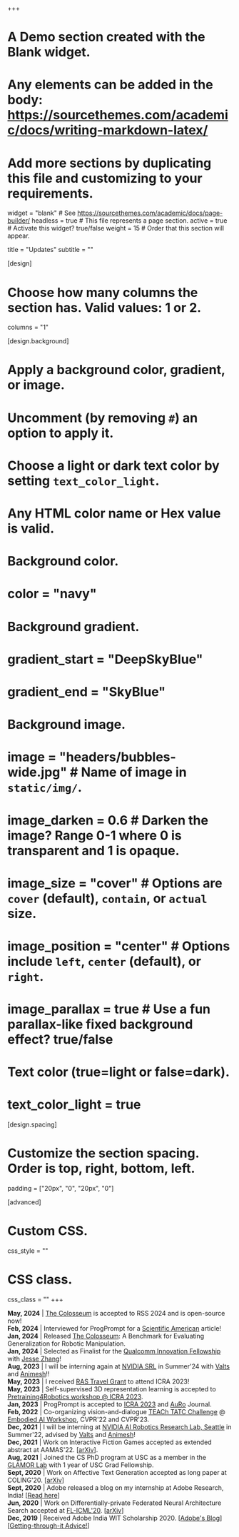 +++
# A Demo section created with the Blank widget.
# Any elements can be added in the body: https://sourcethemes.com/academic/docs/writing-markdown-latex/
# Add more sections by duplicating this file and customizing to your requirements.

widget = "blank"  # See https://sourcethemes.com/academic/docs/page-builder/
headless = true  # This file represents a page section.
active = true  # Activate this widget? true/false
weight = 15  # Order that this section will appear.

title = "Updates"
subtitle = ""

[design]
  # Choose how many columns the section has. Valid values: 1 or 2.
  columns = "1"

[design.background]
  # Apply a background color, gradient, or image.
  #   Uncomment (by removing `#`) an option to apply it.
  #   Choose a light or dark text color by setting `text_color_light`.
  #   Any HTML color name or Hex value is valid.

  # Background color.
  # color = "navy"
  
  # Background gradient.
  # gradient_start = "DeepSkyBlue"
  # gradient_end = "SkyBlue"
  
  # Background image.
  # image = "headers/bubbles-wide.jpg"  # Name of image in `static/img/`.
  # image_darken = 0.6  # Darken the image? Range 0-1 where 0 is transparent and 1 is opaque.
  # image_size = "cover"  #  Options are `cover` (default), `contain`, or `actual` size.
  # image_position = "center"  # Options include `left`, `center` (default), or `right`.
  # image_parallax = true  # Use a fun parallax-like fixed background effect? true/false

  # Text color (true=light or false=dark).
  # text_color_light = true

[design.spacing]
  # Customize the section spacing. Order is top, right, bottom, left.
  padding = ["20px", "0", "20px", "0"]

[advanced]
 # Custom CSS. 
 css_style = ""
 
 # CSS class.
 css_class = ""
+++

**May, 2024** | [The Colosseum](https://robot-colosseum.github.io/) is accepted to RSS 2024 and is open-source now! <br />
**Feb, 2024** | Interviewed for ProgPrompt for a [Scientific American](https://www.scientificamerican.com/article/scientists-are-putting-chatgpt-brains-inside-robot-bodies-what-could-possibly-go-wrong/) article! <br />
**Jan, 2024** | Released [The Colosseum](https://robot-colosseum.github.io/): A Benchmark for Evaluating Generalization for Robotic Manipulation.  <br />
**Jan, 2024** | Selected as Finalist for the [Qualcomm Innovation Fellowship](https://www.qualcomm.com/research/university-relations/innovation-fellowship/2024-north-america) with [Jesse Zhang](https://jesbu1.github.io/)! <br />
**Aug, 2023** | I will be interning again at [NVIDIA SRL](https://research.nvidia.com/labs/srl/) in Summer'24 with [Valts](https://www.cs.cornell.edu/~valts/) and [Animesh](https://animesh.garg.tech/)!! <br />
**May, 2023** | I received [RAS Travel Grant](https://www.icra2023.org/ras-travel-grants) to attend ICRA 2023! <br />
**May, 2023** | Self-supervised 3D representation learning is accepted to [Pretraining4Robotics workshop @ ICRA 2023](https://microsoft.github.io/robotics.pretraining.workshop.icra/). <br />
**Jan, 2023** | ProgPrompt is accepted to [ICRA 2023](https://www.icra2023.org/welcome) and [AuRo](https://link.springer.com/article/10.1007/s10514-023-10135-3) Journal. <br />
**Feb, 2022** | Co-organizing vision-and-dialogue [TEACh TATC Challenge](https://teachingalfred.github.io/EAI22/) @ [Embodied AI Workshop](https://embodied-ai.org/), CVPR'22 and CVPR'23. <br />
**Dec, 2021** | I will be interning at [NVIDIA AI Robotics Research Lab, Seattle](https://research.nvidia.com/labs/srl/) in Summer'22, advised by [Valts](https://www.cs.cornell.edu/~valts/) and [Animesh](https://animesh.garg.tech/)! <br />
**Dec, 2021** | Work on Interactive Fiction Games accepted as extended abstract at AAMAS'22. [[arXiv](https://arxiv.org/abs/2107.08408)]. <br />
**Aug, 2021** | Joined the CS PhD program at USC as a member in the [GLAMOR Lab](https://jessethomason.com/) with 1 year of USC Grad Fellowship. <br />
**Sept, 2020** | Work on Affective Text Generation accepted as long paper at COLING'20. [[arXiv](https://arxiv.org/abs/2011.04000)]<br />
**Sept, 2020** | Adobe released a blog on my internship at Adobe Research, India! [[Read here](https://adobe.ly/3irCKbn)]<br />
**Jun, 2020**  | Work on Differentially-private Federated Neural Architecture Search accepted at [FL-ICML'20](http://federated-learning.org/fl-icml-2020/). [[arXiv](https://arxiv.org/abs/2006.10559)] <br />
**Dec, 2019**  | Received Adobe India WIT Scholarship 2020. [[Adobe's Blog](https://research.adobe.com/news/adobe-india-women-in-technology-scholars-solving-technical-challenges/?scid=308c439d-b8ff-452a-a515-948a80864bfc&mv=research_twitter&mv2=owned_social)][[Getting-through-it Advice!](https://medium.com/@ishikasingh95/getting-through-adobe-india-wit-scholarship-3826ce38eb8?source=social.tw)]

